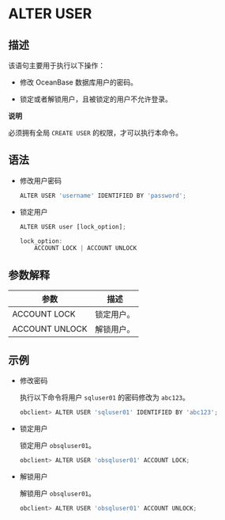 ALTER USER
===============================



描述
-----------------------

该语句主要用于执行以下操作：

* 修改 OceanBase 数据库用户的密码。



* 锁定或者解锁用户，且被锁定的用户不允许登录。





**说明**



必须拥有全局 `CREATE USER` 的权限，才可以执行本命令。

语法
-----------------------

* 修改用户密码

  ```javascript
  ALTER USER 'username' IDENTIFIED BY 'password';
  ```



* 锁定用户

  ```javascript
  ALTER USER user [lock_option];
  
  lock_option:
      ACCOUNT LOCK | ACCOUNT UNLOCK
  ```






参数解释
-------------------------



|     **参数**     | **描述** |
|----------------|--------|
| ACCOUNT LOCK   | 锁定用户。  |
| ACCOUNT UNLOCK | 解锁用户。  |



示例
-----------------------

* 修改密码

  执行以下命令将用户 `sqluser01` 的密码修改为 `abc123`。

  ```javascript
  obclient> ALTER USER 'sqluser01' IDENTIFIED BY 'abc123';
  ```



* 锁定用户

  锁定用户 `obsqluser01`。

  ```javascript
  obclient> ALTER USER 'obsqluser01' ACCOUNT LOCK;
  ```



* 解锁用户

  解锁用户 `obsqluser01`。

  ```javascript
  obclient> ALTER USER 'obsqluser01' ACCOUNT UNLOCK;
  ```
